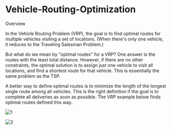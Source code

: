 # Vehicle-Routing-Optimization
Overview

In the Vehicle Routing Problem (VRP), the goal is to find optimal routes for multiple vehicles visiting a set of locations. (When there's only one vehicle, it reduces to the Traveling Salesman Problem.)

But what do we mean by "optimal routes" for a VRP? One answer is the routes with the least total distance. However, if there are no other constraints, the optimal solution is to assign just one vehicle to visit all locations, and find a shortest route for that vehicle. This is essentially the same problem as the TSP.

A better way to define optimal routes is to minimize the length of the longest single route among all vehicles. This is the right definition if the goal is to complete all deliveries as soon as possible. The VRP example below finds optimal routes defined this way.

![1](https://github.com/user-attachments/assets/0b071ad6-a6fa-447f-9e62-fd2d397ec2ff)

![2](https://github.com/user-attachments/assets/546886aa-320a-4ddb-8d22-9cf5e878ea39)
